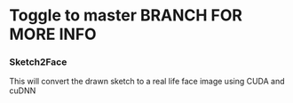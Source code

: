 # Toggle to master BRANCH FOR MORE INFO



### Sketch2Face
This will convert the drawn sketch to a real life face image using CUDA and cuDNN
